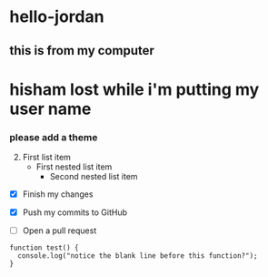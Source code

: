 # hello-jordan

## this is from my computer 
# hisham lost while i'm putting my user name 

### please add a theme 

2. First list item
     - First nested list item
       - Second nested list item
       
       
- [x] Finish my changes
- [x] Push my commits to GitHub
- [ ] Open a pull request


```
function test() {
  console.log("notice the blank line before this function?");
}
```

